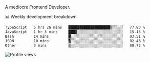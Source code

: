 A mediocre Frontend Developer.

📊 Weekly development breakdown
<!--START_SECTION:waka-->

```txt
TypeScript   5 hrs 26 mins   ███████████████████▒░░░░░   77.83 %
JavaScript   1 hr 3 mins     ███▓░░░░░░░░░░░░░░░░░░░░░   15.15 %
Bash         14 mins         █░░░░░░░░░░░░░░░░░░░░░░░░   03.51 %
JSON         10 mins         ▓░░░░░░░░░░░░░░░░░░░░░░░░   02.46 %
Other        3 mins          ▒░░░░░░░░░░░░░░░░░░░░░░░░   00.72 %
```

<!--END_SECTION:waka-->

<img src="https://gpvc.arturio.dev/iqbalfasri" alt="Profile views"/>
